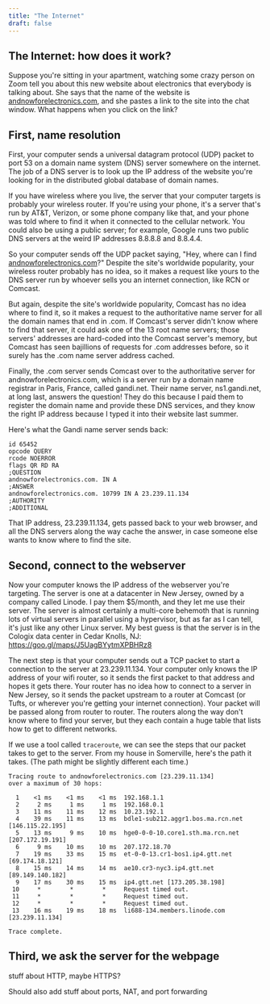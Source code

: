 ```yaml
---
title: "The Internet"
draft: false
---
```


## The Internet: how does it work?

Suppose you're sitting in your apartment, watching some crazy person on Zoom tell you about this new website about electronics that everybody is talking about. She says that the name of the website is [andnowforelectronics.com](http://andnowforelectronics.com), and she pastes a link to the site into the chat window. What happens when you click on the link?

## First, name resolution

First, your computer sends a universal datagram protocol (UDP) packet to port 53 on a domain name system (DNS) server somewhere on the internet. The job of a DNS server is to look up the IP address of the website you're looking for in the distributed global database of domain names.

If you have wireless where you live, the server that your computer targets is probably your wireless router. If you're using your phone, it's a server that's run by AT&T, Verizon, or some phone company like that, and your phone was told where to find it when it connected to the cellular network. You could also be using a public server; for example, Google runs two public DNS servers at the weird IP addresses 8.8.8.8 and 8.8.4.4.

So your computer sends off the UDP packet saying, "Hey, where can I find [andnowforelectronics.com](http://andnowforelectronics.com)?" Despite the site's worldwide popularity, your wireless router probably has no idea, so it makes a request like yours to the DNS server run by whoever sells you an internet connection, like RCN or Comcast.

But again, despite the site's worldwide popularity, Comcast has no idea where to find it, so it makes a request to the authoritative name server for all the domain names that end in .com. If Comcast's server didn't know where to find that server, it could ask one of the 13 root name servers; those servers' addresses are hard-coded into the Comcast server's memory, but Comcast has seen bajillions of requests for .com addresses before, so it surely has the .com name server address cached.

Finally, the .com server sends Comcast over to the authoritative server for andnowforelectronics.com, which is a server run by a domain name registrar in Paris, France, called gandi.net. Their name server, ns1.gandi.net, at long last, answers the question! They do this because I paid them to register the domain name and provide these DNS services, and they know the right IP address because I typed it into their website last summer.

Here's what the Gandi name server sends back:

    id 65452
    opcode QUERY
    rcode NOERROR
    flags QR RD RA
    ;QUESTION
    andnowforelectronics.com. IN A
    ;ANSWER
    andnowforelectronics.com. 10799 IN A 23.239.11.134
    ;AUTHORITY
    ;ADDITIONAL

That IP address, 23.239.11.134, gets passed back to your web browser, and all the DNS servers along the way cache the answer, in case someone else wants to know where to find the site.

## Second, connect to the webserver

Now your computer knows the IP address of the webserver you're targeting. The server is one at a datacenter in New Jersey, owned by a company called Linode. I pay them $5/month, and they let me use their server. The server is almost certainly a multi-core behemoth that is running lots of virtual servers in parallel using a hypervisor, but as far as I can tell, it's just like any other Linux server. My best guess is that the server is in the Cologix data center in Cedar Knolls, NJ: https://goo.gl/maps/J5UagBYytmXPBHRz8

The next step is that your computer sends out a TCP packet to start a connection to the server at 23.239.11.134. Your computer only knows the IP address of your wifi router, so it sends the first packet to that address and hopes it gets there. Your router has no idea how to connect to a server in New Jersey, so it sends the packet upstream to a router at Comcast (or Tufts, or wherever you're getting your internet connection). Your packet will be passed along from router to router. The routers along the way don't know where to find your server, but they each contain a huge table that lists how to get to different networks.

If we use a tool called `traceroute`, we can see the steps that our packet takes to get to the server. From my house in Somerville, here's the path it takes. (The path might be slightly different each time.)

```
Tracing route to andnowforelectronics.com [23.239.11.134]
over a maximum of 30 hops:

  1    <1 ms    <1 ms    <1 ms  192.168.1.1
  2     2 ms     1 ms     1 ms  192.168.0.1
  3    11 ms    11 ms    12 ms  10.23.192.1
  4    39 ms    11 ms    13 ms  bdle1-sub212.aggr1.bos.ma.rcn.net [146.115.22.195]
  5    13 ms     9 ms    10 ms  hge0-0-0-10.core1.sth.ma.rcn.net [207.172.19.191]
  6     9 ms    10 ms    10 ms  207.172.18.70
  7    19 ms    33 ms    15 ms  et-0-0-13.cr1-bos1.ip4.gtt.net [69.174.18.121]
  8    15 ms    14 ms    14 ms  ae10.cr3-nyc3.ip4.gtt.net [89.149.140.182]
  9    17 ms    30 ms    15 ms  ip4.gtt.net [173.205.38.198]
 10     *        *        *     Request timed out.
 11     *        *        *     Request timed out.
 12     *        *        *     Request timed out.
 13    16 ms    19 ms    18 ms  li688-134.members.linode.com [23.239.11.134]

Trace complete.
```

## Third, we ask the server for the webpage

stuff about HTTP, maybe HTTPS?

Should also add stuff about ports, NAT, and port forwarding
